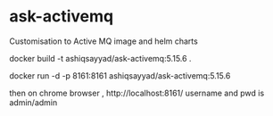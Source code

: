 # ask-activemq
Customisation to Active MQ image and helm charts

docker build -t ashiqsayyad/ask-activemq:5.15.6 .

docker run -d -p 8161:8161 ashiqsayyad/ask-activemq:5.15.6

then on chrome browser , http://localhost:8161/   username and pwd is admin/admin
